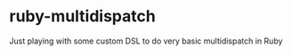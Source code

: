 ruby-multidispatch
==================

Just playing with some custom DSL to do very basic multidispatch in Ruby

